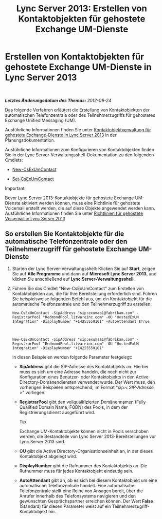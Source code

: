 ﻿---
title: 'Lync Server 2013: Erstellen von Kontaktobjekten für gehostete Exchange UM-Dienste'
TOCTitle: Erstellen von Kontaktobjekten für gehostete Exchange UM-Dienste
ms:assetid: a39be52f-488a-4523-ad5f-ce1f0d681959
ms:mtpsurl: https://technet.microsoft.com/de-de/library/Gg412765(v=OCS.15)
ms:contentKeyID: 49294965
ms.date: 05/19/2016
mtps_version: v=OCS.15
ms.translationtype: HT
---

# Erstellen von Kontaktobjekten für gehostete Exchange UM-Dienste in Lync Server 2013

 

_**Letztes Änderungsdatum des Themas:** 2012-09-24_

Das folgende Verfahren erläutert die Erstellung von Kontaktobjekten der automatischen Telefonzentrale oder des Teilnehmerzugriffs für gehostetes Exchange Unified Messaging (UM).

Ausführliche Informationen finden Sie unter [Kontaktobjektverwaltung für gehostete Exchange-Dienste in Lync Server 2013](lync-server-2013-hosted-exchange-contact-object-management.md) in der Planungsdokumentation.

Ausführliche Informationen zum Konfigurieren von Kontaktobjekten finden Sie in der Lync Server-Verwaltungsshell-Dokumentation zu den folgenden Cmdlets:

  - [New-CsExUmContact](https://docs.microsoft.com/en-us/powershell/module/skype/New-CsExUmContact)

  - [Set-CsExUmContact](https://docs.microsoft.com/en-us/powershell/module/skype/Set-CsExUmContact)


> [!IMPORTANT]
> Bevor Lync Server 2013-Kontaktobjekte für gehostete Exchange UM-Dienste aktiviert werden können, muss eine Richtlinie für gehostete Voicemail erstellt werden, die auf diese Objekte angewendet werden kann. Ausführliche Informationen finden Sie unter <A href="lync-server-2013-hosted-voice-mail-policies.md">Richtlinien für gehostete Voicemail in Lync Server 2013</A>.



## So erstellen Sie Kontaktobjekte für die automatische Telefonzentrale oder den Teilnehmerzugriff für gehostete Exchange UM-Dienste

1.  Starten der Lync Server-Verwaltungsshell: Klicken Sie auf **Start**, zeigen Sie auf **Alle Programme** und dann auf **Microsoft Lync Server 2013**, und klicken Sie anschließend auf **Lync Server-Verwaltungsshell**.

2.  Führen Sie das Cmdlet "New-CsExUmContact" zum Erstellen von Kontaktobjekten aus, die für Ihre Bereitstellung erforderlich sind. Führen Sie beispielsweise folgenden Befehl aus, um ein Kontaktobjekt für die automatische Telefonzentrale und den Teilnehmerzugriff zu erstellen:
    
        New-CsExUmContact -SipAddress "sip:exumaa1@fabrikam.com" -RegistrarPool "RedmondPool.litwareinc.com" -OU "HostedExUM Integration" -DisplayNumber "+14255550101" -AutoAttendant $True

       &nbsp;
    
        New-CsExUmContact -SipAddress "sip:exumsa1@fabrikam.com" -RegistrarPool "RedmondPool.litwareinc.com" -OU "HostedExUM Integration" -DisplayNumber "+14255550101"
    
    In diesen Beispielen werden folgende Parameter festgelegt:
    
      - **SipAddress** gibt die SIP-Adresse des Kontaktobjekts an. Hierbei muss es sich um eine Adresse handeln, die noch nicht zur Konfiguration eines Benutzer- oder Kontaktobjekts in den Active Directory-Domänendiensten verwendet wurde. Der Wert muss, den vorherigen Beispielen entsprechend, im Format "sip:\< *SIP-Adresse* \>" vorliegen.
    
      - **RegistrarPool** gibt den vollqualifizierten Domänennamen (Fully Qualified Domain Name, FQDN) des Pools, in dem der Registrierungsdienst ausgeführt wird.
        

        > [!TIP]
        > Exchange UM-Kontaktobjekte können nicht in Pools verschoben werden, die Bestandteile von Lync Server 2013-Bereitstellungen vor Lync Server 2013 sind.

    
      - **OU** gibt die Active Directory-Organisationseinheit an, in der dieses Kontaktobjekt abgelegt wird.
    
      - **DisplayNumber** gibt die Rufnummer des Kontaktobjekts an. Die Rufnummer muss für jedes Kontaktobjekt eindeutig sein.
    
      - **AutoAttendant** gibt an, ob es sich bei diesem Kontaktobjekt um eine automatische Telefonzentrale handelt. Eine automatische Telefonzentrale stellt eine Reihe von Ansagen bereit, über die Anrufer innerhalb des Telefonsystems navigieren und den gewünschten Gesprächspartner erreichen können. Der Wert **False** (Standard) für diesen Parameter weist auf ein Teilnehmerzugriff-Kontaktobjekt hin.

